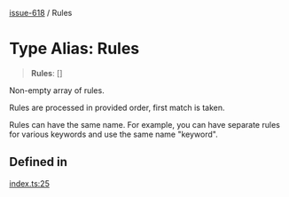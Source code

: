 [issue-618](../README.md) / Rules

# Type Alias: Rules

> **Rules**: []

Non-empty array of rules.

Rules are processed in provided order, first match is taken.

Rules can have the same name. For example, you can have
separate rules for various keywords and use the same name "keyword".

## Defined in

[index.ts:25](https://github.com/typedoc2md/typedoc-plugin-markdown-scratchpad/blob/fa9f3ee7e217f1f8ff35877beda19f3316c6e9ca/issues/618/src/index.ts#L25)
